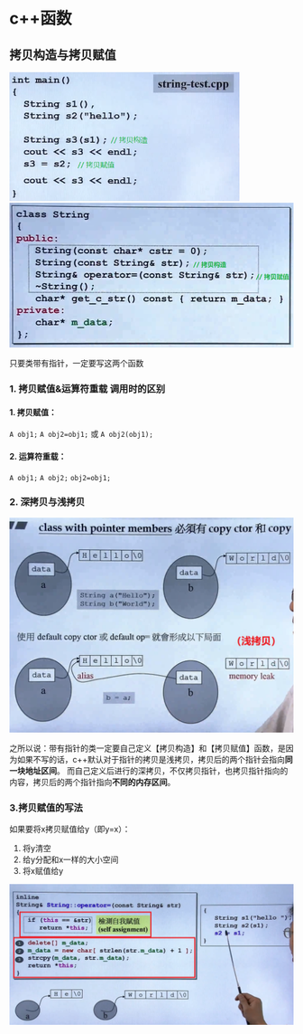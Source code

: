 # c++函数

## 拷贝构造与拷贝赋值

<img src="./img/拷贝.png" style="zoom:70%;" />

<img src="./img/拷贝构造和拷贝赋值.png" style="zoom:67%;" />

只要类带有指针，一定要写这两个函数



### 1. 拷贝赋值&运算符重载 调用时的区别

#### 1. 拷贝赋值：

``A obj1;``
``A obj2=obj1;`` 或 ``A obj2(obj1);``

#### 2. 运算符重载：

``A obj1;``
``A obj2;``
``obj2=obj1;``

### 2. 深拷贝与浅拷贝

<img src="./img/浅拷贝.png" style="zoom:67%;" />

之所以说：带有指针的类一定要自己定义【拷贝构造】和【拷贝赋值】函数，是因为如果不写的话，c++默认对于指针的拷贝是浅拷贝，拷贝后的两个指针会指向**同一块地址区间**。
而自己定义后进行的深拷贝，不仅拷贝指针，也拷贝指针指向的内容，拷贝后的两个指针指向**不同的内存区间**。

### 3.拷贝赋值的写法

如果要将x拷贝赋值给y（即y=x）：
1. 将y清空
2. 给y分配和x一样的大小空间
3. 将x赋值给y

<img src="./img/拷贝赋值.png" style="zoom:60%;" />

